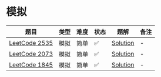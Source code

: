 # 模拟

| 题目                                                                                                     | 类型 | 难度 | 状态 | 题解                                  | 备注 |
|--------------------------------------------------------------------------------------------------------|----|----|----|-------------------------------------|----|
| [LeetCode 2535](https://leetcode.cn/problems/difference-between-element-sum-and-digit-sum-of-an-array) | 模拟 | 简单 | ✅  | [Solution](ACM-题解-LeetCode-2535.md) | -  |
| [LeetCode 2073](https://leetcode.cn/problems/time-needed-to-buy-tickets)                               | 模拟 | 简单 | ✅  | [Solution](ACM-题解-LeetCode-2073.md) | -  |
| [LeetCode 1845](https://leetcode.cn/problems/seat-reservation-manager)                                 | 模拟 | 简单 | ✅  | [Solution](ACM-题解-LeetCode-1845.md) | -  |